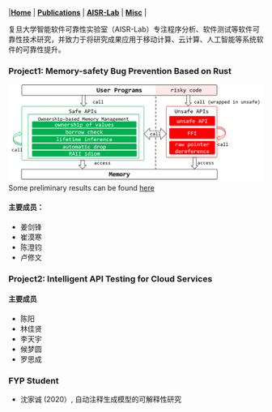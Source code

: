 
|[<b>Home</b>](https://hxuhack.github.io/) | [<b>Publications</b>](../publication/list) | [<b>AISR-Lab</b>](../lab/page) | [<b>Misc</b>](../misc/list) |

复旦大学智能软件可靠性实验室（AISR-Lab）专注程序分析、软件测试等软件可靠性技术研究，并致力于将研究成果应用于移动计算、云计算、人工智能等系统软件的可靠性提升。

### Project1: Memory-safety Bug Prevention Based on Rust
![avatar](rust.png)
Some preliminary results can be found [here](https://arxiv.org/abs/2003.03296)

#### 主要成员：
- 姜剑锋
- 崔漠寒 
- 陈澄钧
- 卢修文

### Project2: Intelligent API Testing for Cloud Services

#### 主要成员
- 陈阳
- 林佳贤
- 李天宇
- 候梦圆
- 罗思成

### FYP Student 
 - 沈家诚 (2020）, 自动注释生成模型的可解释性研究

